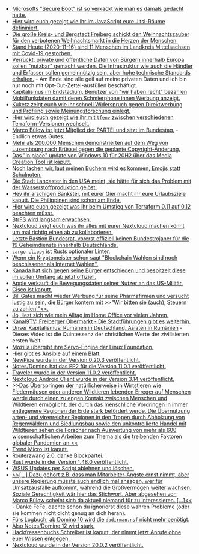 * [Microsofts "Secure Boot" ist so verkackt wie man es damals gedacht hatte.](https://www.golem.de/news/boothole-kein-plan-keine-sicherheit-2011-152108.html)
* [Hier wird euch gezeigt wie ihr im JavaScript eure Jitsi-Räume defininiert.](https://scheible.it/jitsi-meet-api/)
* [Die große Kreis- und Bergstadt Freiberg schickt den Weihnachtszauber für den verbotenen Weihnachtsmarkt in die Herzen der Menschen.](https://www.freiberg.de/stadt-und-buerger/aktuelles/neuigkeiten/weihnachtszauber-statt-weihnachtsmarkt)
* [Stand Heute (2020-11-16) sind 11 Menschen im Landkreis Mittelsachsen mit Covid-19 gestorben.](https://www.landkreis-mittelsachsen.de/corona.html)
* [Verrückt, private und öffentliche Daten von Bürgern innerhalb Europa sollen "nutzbar" gemacht werden. Die Infrastruktur wie auch die Händler und Erfasser sollen gemeinnützig sein, aber hohe technische Standards erhalten.](https://netzpolitik.org/2020/open-data-eu-moechte-datenspenden-erleichtern/) - Am Ende sind alle geil auf meine privaten Daten und ich bin nur noch mit Opt-Out-Zettel-ausfüllen beschäftigt.
* [Kapitalismus im Endstadium, Benutzer von "wir haben recht" bezahlen Mobilfunkdaten damit deren Schmierphone ihnen Werbung anzeigt.](https://www.golem.de/news/klage-gegen-google-android-soll-260-mbyte-mobilfunkdaten-pro-monat-uebertragen-2011-152134.html)
* [Kuketz zeigt euch wie ihr schnell Widerspruch gegen Direktwerbung und Profiling sowie Meinungsforschung einlegt.](https://www.kuketz-blog.de/widerspruch-gegen-direktwerbung-profiling-meinungsforschung-etc-einlegen/)
* [Hier wird euch gezeigt wie ihr mit `tfenv` zwischen verschiedenen Terraform-Versionen wechselt.](https://opensource.com/article/20/11/tfenv)
* [Marco Bülow ist jetzt Mitglied der PARTEI und sitzt im Bundestag.](https://blog.fefe.de/?ts=a14c3188) - Endlich etwas Gutes.
* [Mehr als 200.000 Menschen demonstrierten auf dem Weg von Luxembourg nach Brüssel gegen die geplante Copyright-Änderung.](https://verfassungsblog.de/luxembourg-to-brussels-in-two-hours/)
* [Das "in place" update von Windows 10 für 20H2 über das Media Creation Tool ist kaputt.](https://www.bleepingcomputer.com/news/microsoft/windows-10-20h2-bug-breaks-in-place-upgrade-feature/)
* [Noch lachen wir, laut meinen Büchern wird es kommen, Emojis statt Schulnoten.](http://feedproxy.google.com/~r/blogspot/rkEL/~3/3uYE320DiXA/bremen-ersetzt-als-erstes-bundesland.html)
* [Die Stadt Lancaster in den USA meint, sie hätte für sich das Problem mit der Wasserstoffproduktion gelöst.](https://www.sonnenseite.com/de/energie/kalifornien-lancaster-wird-die-erste-wasserstoffstadt-in-den-vereinigten-staaten/)
* [Hey ihr arschigen Bankster, mit eurer Gier macht ihr eure Urlaubsziele kaputt. Die Philippinen sind schon am Ende.](https://netzfrauen.org/2020/11/17/klimawandel-5/)
* [Hier wird euch gezeigt was ihr beim Umstieg von Terraform 0.11 auf 0.12 beachten müsst.](https://opensource.com/article/20/11/update-terraform)
* [BtrFS wird langsam erwachsen.](https://opensource.com/article/20/11/btrfs-linux)
* [Nextcloud zeigt euch was ihr alles mit eurer Nextcloud machen könnt um mal richtig einen ab zu kollaborieren.](https://nextcloud.com/blog/get-a-productivity-boost-from-integrated-communication/)
* [Letzte Bastion Bundesrat, vorerst offiziell keinen Bundestrojaner für die 19 Geheimdienste innerhalb Deutschlands.](https://netzpolitik.org/2020/bundesrat-wirtschaftsausschuss-lehnt-staatstrojaner-fuer-geheimdienste-ab/)
* [`cargo clippy` ist Rusts optionaler Linter.](https://opensource.com/article/20/11/commands-rusts-cargo)
* [Wenn ein Kryptomeister schon sagt "Blockchain Wahlen sind noch beschissener als Internet Wahlen".](https://blog.fefe.de/?ts=a14d7cb9)
* [Kanada hat sich gegen seine Bürger entschieden und bespitzelt diese im vollen Umfang ab jetzt offiziell.](https://blog.fefe.de/?ts=a14d705a)
* [Apple verkauft die Bewegungsdaten seiner Nutzer an das US-Militär.](https://blog.fefe.de/?ts=a14d4694)
* [Cisco ist kaputt.](https://blog.fefe.de/?ts=a14d44f2)
* [Bill Gates macht wieder Werbung für seine Pharmafirmen und versucht lustig zu sein, die Bürger kontern mit >>"Wir bitten sie (auch), Steuern zu zahlen!"<<.](https://blog.fefe.de/?ts=a14bc469)
* [Jo, liest sich wie mein Alltag im Home Office vor vielen Jahren.](https://blog.fefe.de/?ts=a14a3d58)
* [Kanal9TV: Freiberger Obermarkt - Die Stadtführungen gibt es weiterhin.](https://www.youtube.com/watch?v=jenIhZUS6yc)
* [Unser Kapitalismus: Rumänen in Deutschland, Asiaten in Rumänien](https://www.arte.tv/de/videos/098419-002-A/re-schuften-im-schlachthof/) - Dieses Video ist die Quintessenz der christlichen Werte der zivilisierten ersten Welt.
* [Mozilla übergibt ihre Servo-Engine der Linux Foundation.](https://www.golem.de/news/browser-engine-mozilla-gibt-servo-an-die-linux-foundation-ab-2011-152199.html)
* [Hier gibt es Ansible auf einem Blatt.](https://opensource.com/article/20/11/ansible-cheat-sheet)
* [NewPipe wurde in der Version 0.20.3 veröffentlicht.](https://newpipe.schabi.org/blog/pinned/release/newpipe-0.20.3/)
* [Notes/Domino hat das FP2 für die Version 11.0.1 veröffentlicht.](http://blog.nashcom.de/nashcomblog.nsf/dx/notesdomino-11.0.1-fp2-has-been-released.htm)
* [Traveler wurde in der Version 11.0.2 veröffentlicht.](https://n-komm.de/hcl-traveler-11-0-2-veroeffentlicht/)
* [Nextcloud Android Client wurde in der Version 3.14 veröffentlicht.](https://nextcloud.com/blog/nextcloud-for-android-3-14-brings-status-setting-support-push-notification-support-sharing-enhancements-and-over-380-other-improvements/)
* [>>Das Überspringen der natürlicherweise in Wirtstieren wie Fledermäusen oder anderen Wildtieren lebenden Erreger auf Menschen werde durch einen zu engen Kontakt zwischen Menschen und Wildtieren ermöglicht, der durch das menschliche Vordringen in immer entlegenere Regionen der Erde stark befördert werde. Die Übernutzung arten- und virenreicher Regionen in den Tropen durch Abholzung von Regenwäldern und Siedlungsbau sowie den unkontrollierte Handel mit Wildtieren sehen die Forscher nach Auswertung von mehr als 600 wissenschaftlichen Arbeiten zum Thema als die treibenden Faktoren globaler Pandemien an.<<](https://blog.fefe.de/?ts=a148ad7e)
* [Trend Micro ist kaputt.](https://blog.fefe.de/?ts=a148aba1)
* [Routerzwang 2.0, danke Blockpartei.](https://www.golem.de/news/gesetzesaenderung-endgeraetehersteller-sehen-wiedereinfuehrung-des-routerzwangs-2011-152250.html)
* [Rust wurde in der Version 1.48.0 veröffentlicht.](https://lwn.net/Articles/837771/rss)
* [WSUS Updates per Script ablehnen und löschen.](https://www.windowspro.de/wolfgang-sommergut/wsus-speicherplatz-zurueckgewinnen-alte-ersetzte-updates-loeschen)
* [>>[...] Dazu gehört z.B. dass man Mitarbeiter-Ängste ernst nimmt, aber unsere Regierung müsste auch endlich mal ansagen, wer für Umsatzausfälle aufkommt, während die Großvermögen weiter wachsen. Soziale Gerechtigkeit wär hier das Stichwort. Aber abgesehen von Marco Bülow scheint sich da aktuell niemand für zu interessieren. [...]<<](https://blog.fefe.de/?ts=a14969db) - Danke FeFe, dachte schon du ignorierst diese wahren Probleme (oder sie kommen nicht dicht genug an dich heran).
* [Fürs Logbuch, ab Domino 10 wird die `dbdirman.nsf` nicht mehr benötigt.](http://blog.nashcom.de/nashcomblog.nsf/dx/domino-db-directory-cache-changes-in-domino-10-no-dbdirman.nsf-not-needed-any-more.htm)
* [Also Notes/Domino 12 wird stark.](https://n-komm.de/ausblick-auf-domino-v12/)
* [Hackfressenbuchs Schreiber ist kaputt, der nimmt jetzt Anrufe ohne euer Wissen entgegen.](https://www.golem.de/news/sicherheitsluecke-facebook-messenger-erlaubt-belauschen-von-nutzern-2011-152270.html)
* [Nextcloud wurde in der Version 20.0.2 veröffentlicht.](https://help.nextcloud.com/t/nextcloud-20-0-2-well-done/98739)
